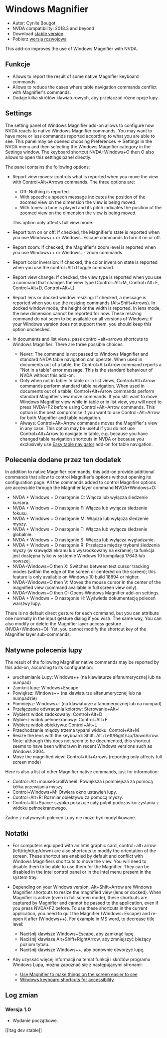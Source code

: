 # Windows Magnifier #

* Autor: Cyrille Bougot
* NVDA compatibility: 2018.3 and beyond
* Download [stable version][1]
* Pobierz [wersja rozwojowa][2]

This add-on improves the use of Windows Magnifier with NVDA.


## Funkcje

* Allows to report the result of some native Magnifier keyboard commands.
* Allows to reduce the cases where table navigation commands conflict with
  Magnifier's commands.
* Dodaje kilka skrótów klawiaturowych, aby przełączać różne opcje lupy.


## Settings

The setting panel of Windows Magnifier add-on allows to configure how NVDA reacts to native Windows Magnifier commands.
You may want to have more or less commands reported according to what you are able to see.
This panel may be opened choosing Preferences -> Settings in the NVDA menu and then selecting the Windows Magnifier category in the Settings window.
The keyboard shortcut NVDA+Windows+O then O also allows to open this settings panel directly.

The panel contains the following options:

* Report view moves: controls what is reported when you move the view with
  Control+Alt+Arrows commands. The three options are:
  
    * Off: Nothing is reported.
    * With speech: a speech message indicates the position of the zoomed
      view on the dimension the view is being moved.
    * With tones: a tone is played and its pitch indicates the position of
      the zoomed view on the dimension the view is being moved.
  
  This option only affects full view mode.
  
* Report turn on or off: If checked, the Magnifier's state is reported when
  you use Windows++ or Windows+Escape commands to turn it on or off.
* Report zoom: If checked, the Magnifier's zoom level is reported when you
  use Windows++ or Windows+- zoom commands.
* Report color inversion: If checked, the color inversion state is reported
  when you use the control+Alt+I toggle command.
* Report view change: If checked, the view type is reported when you use a
  command that changes the view type (Control+Alt+M, Control+Alt+F,
  Control+Alt+D, Control+Alt+L)
* Report lens or docked window resizing: If checked, a message is reported
  when you use the resizing commands (Alt+Shift+Arrows).  In docked window
  mode, the height or the width is reported.  In lens mode, the new
  dimension cannot be reported for now.  These resizing command do not seem
  to be available on all versions of Windows; if your Windows version does
  not support them, you should keep this option unchecked.
* In documents and list views, pass control+alt+arrows shortcuts to Windows
  Magnifier: There are three possible choices:
  
    * Never: The command is not passed to Windows Magnifier and standard
      NVDA table navigation can operate.  When used in documents out of a
      table, the Control+Alt+Arrow command reports a "Not in a table" error
      message.  This is the standard behaviour of NVDA without this add-on.
    * Only when not in table: In table or in list views, Control+Alt+Arrow
      commands perform standard table navigation.  When used in documents
      out of a table, Control+Alt+Arrow commands perform standard Magnifier
      view move commands.  If you still want to move Windows Magnifier view
      while in table or in list view, you will need to press NVDA+F2 before
      using Control+Alt+Arrow commands.  This option is the best compromise
      if you want to use Control+Alt+Arrow for both Magnifier and table
      navigation.
    * Always: Control+Alt+Arrow commands moves the Magnifier's view in any
      case.  This option may be useful if you do not use Control+Alt+Arrow
      to navigate in table, e.g. because you have changed table navigation
      shortcuts in NVDA or because you exclusively use [Easy table
      navigator][5] add-on for table navigation.


## Polecenia dodane przez ten dodatek

In addition to native Magnifier commands, this add-on provide additional
commands that allow to control Magnifier's options without opening its
configuration page.  All the commands added to control Magnifier options are
accessible through the Magnifier layer command NVDA+Windows+O:

* NVDA + Windows + O następnie C: Włącza lub wyłącza śledzenie kursora.
* NVDA + Windows + O następnie F: Włącza lub wyłącza śledzenie fokusu.
* NVDA + Windows + O następnie M: Włącza lub wyłącza śledzenie myszy.
* NVDA + Windows + O następnie T: Włącza lub wyłącza śledzenie globalnie.
* NVDA + Windows + O następnie S: Włącza lub wyłącza wygładzanie.
* NVDA + Windows + O następnie R: Przełącza między trybami śledzenia myszy
  (w krawędzi ekranu lub wyśrodkowany na ekranie); ta funkcja jest dostępna
  tylko w systemie Windows 10 kompilacji 17643 lub nowszej.
* NVDA+Windows+O then X: Switches between text cursor tracking modes (within
  the edge of the screen or centered on the screen); this feature is only
  available on Windows 10 build 18894 or higher.
* NVDA+Windows+O then V: Moves the mouse cursor in the center of the
  magnified view (command available in full screen view only).
* NVDA+Windows+O then O: Opens Windows Magnifier add-on settings.
* NVDA + Windows + O następnie H: Wyświetla dokumentację poleceń warstwy
  lupy.

There is no default direct gesture for each command, but you can attribute
one normally in the input gesture dialog if you wish.  The same way, You can
also modify or delete the Magnifier layer access gesture (NVDA+Windows+O).
Yet, you cannot modify the shortcut key of the Magnifier layer sub-commands.


## Natywne polecenia lupy

The result of the following Magnifier native commands may be reported by
this add-on, according to its configuration:

* uruchamianie Lupy: Windows++ (na klawiaturze alfanumerycznej lub na
  numpad)
* Zamknij lupę: Windows+Escape
* Powiększ: Windows++ (na klawiaturze alfanumerycznej lub na numpadzie)
* Pomniejsz: Windows+- (na klawiaturze alfanumerycznej lub na numpad)
* Przełączanie odwracania kolorów: Sterowanie+Alt+I
* Wybierz widok zadokowany: Control+Alt+D
* Wybierz widok pełnoekranowy: Control+Alt+F
* Wybierz widok obiektywu: Control+Alt+L
* Przechodzenie między trzema typami widoku: Control+Alt+M
* Resize the lens with the keyboard: Shift+Alt+Left/Right/Up/DownArrow.
  Note: although this does not seem to be documented, this shortcut seems to
  have been withdrawn in recent Windows versions such as Windows 2004.
* Move the magnified view: Control+Alt+Arrows (reporting only affects full
  screen mode)

Here is also a list of other Magnifier native commands, just for
information:

* Control+Alt+mouseScrollWheel: Powiększa i pomniejsza za pomocą kółka
  przewijania myszy.
* Control+Windows+M: Otwiera okno ustawień lupy.
* Control+Alt+R: Rozmiar obiektywu za pomocą myszy.
* Control+Alt+Space: szybko pokazuje cały pulpit podczas korzystania z
  widoku pełnoekranowego.

Żadne z natywnych poleceń Lupy nie może być modyfikowane.


## Notatki

* For computers equipped with an Intel graphic card, control+alt+arrow
  (left/right/up/down) are also shortcuts to modify the orientation of the
  screen.  These shortcut are enabled by default and conflict with Windows
  Magnifiers shortcuts to move the view.  You will need to disable them to
  be able to use them for the Magnifier.  They can be disabled in the Intel
  control panel or in the Intel menu present in the system tray.
* Depending on your Windows version, Alt+Shift+Arrow are Windows Magnifier
  shortcuts to resize the magnified view (lens or docked).  When Magnifier
  is active (even in full screen mode), these shortcuts are captured by
  Magnifier and cannot be passed to the application, even if you press
  NVDA+F2 before.  To use these shortcuts in the current application, you
  need to quit the Magnifier (Windows+Escape) and re-open it after
  (Windows++).  For example in MS word, to decrease title level:
  
    * Naciśnij klawisze Windows+Escape, aby zamknąć lupę.
    * Naciśnij klawisze Alt+Shift+RightArrow, aby zmniejszyć bieżący poziom
      tytułu.
    * Naciśnij klawisze Windows++, aby ponownie otworzyć lupę.

* Aby uzyskać więcej informacji na temat funkcji i skrótów programu Windows
  Lupa, można zapoznać się z następującymi stronami:

    * [Use Magnifier to make things on the screen easier to
      see](https://support.microsoft.com/en-us/help/11542/windows-use-magnifier-to-make-things-easier-to-see)
    * [Windows keyboard shortcuts for accessibility][4]


## Log zmian

### Wersja 1.0

* Wydanie początkowe.

[[!tag dev stable]]

[1]: https://addons.nvda-project.org/files/get.php?file=winmag

[2]: https://addons.nvda-project.org/files/get.php?file=winmag-dev

[4]: https://support.microsoft.com/en-us/help/13810

[5]: https://addons.nvda-project.org/addons/easyTableNavigator.en.html
